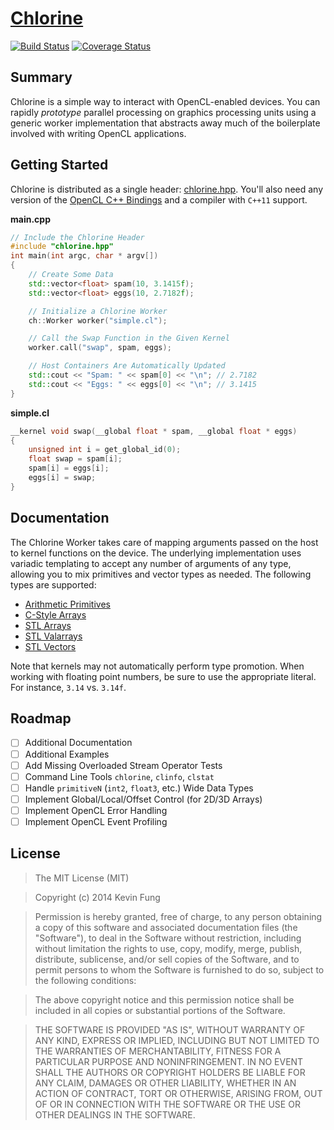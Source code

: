 # [Chlorine](http://polytonic.github.io/Chlorine/)
[![Build Status](http://img.shields.io/travis/Polytonic/Chlorine.svg?style=flat)](https://travis-ci.org/Polytonic/Chlorine)
[![Coverage Status](http://img.shields.io/coveralls/Polytonic/Chlorine.svg?style=flat)](https://coveralls.io/r/Polytonic/Chlorine)

## Summary
Chlorine is a simple way to interact with OpenCL-enabled devices. You can rapidly *prototype* parallel processing on graphics processing units using a generic worker implementation that abstracts away much of the boilerplate involved with writing OpenCL applications.

## Getting Started
Chlorine is distributed as a single header: [chlorine.hpp](https://github.com/Polytonic/Chlorine/blob/master/chlorine/chlorine.hpp). You'll also need any version of the [OpenCL C++ Bindings](http://www.khronos.org/registry/cl/api/1.1/cl.hpp) and a compiler with `C++11` support.

**main.cpp**
```c++
// Include the Chlorine Header
#include "chlorine.hpp"
int main(int argc, char * argv[])
{
    // Create Some Data
    std::vector<float> spam(10, 3.1415f);
    std::vector<float> eggs(10, 2.7182f);

    // Initialize a Chlorine Worker
    ch::Worker worker("simple.cl");

    // Call the Swap Function in the Given Kernel
    worker.call("swap", spam, eggs);

    // Host Containers Are Automatically Updated
    std::cout << "Spam: " << spam[0] << "\n"; // 2.7182
    std::cout << "Eggs: " << eggs[0] << "\n"; // 3.1415
}
```
**simple.cl**
```c
__kernel void swap(__global float * spam, __global float * eggs)
{
    unsigned int i = get_global_id(0);
    float swap = spam[i];
    spam[i] = eggs[i];
    eggs[i] = swap;
}
```

## Documentation
The Chlorine Worker takes care of mapping arguments passed on the host to kernel functions on the device. The underlying implementation uses variadic templating to accept any number of arguments of any type, allowing you to mix primitives and vector types as needed. The following types are supported:

- [Arithmetic Primitives](http://www.cplusplus.com/reference/type_traits/is_arithmetic/)
- [C-Style Arrays](http://www.cplusplus.com/doc/tutorial/arrays/)
- [STL Arrays](http://www.cplusplus.com/reference/array/array/)
- [STL Valarrays](http://www.cplusplus.com/reference/valarray/)
- [STL Vectors](http://www.cplusplus.com/reference/vector/vector/)

Note that kernels may not automatically perform type promotion. When working with floating point numbers, be sure to use the appropriate literal. For instance, `3.14` vs. `3.14f`.

## Roadmap
- [ ] Additional Documentation
- [ ] Additional Examples
- [ ] Add Missing Overloaded Stream Operator Tests
- [ ] Command Line Tools `chlorine`, `clinfo`, `clstat`
- [ ] Handle `primitiveN` (`int2`, `float3`, etc.) Wide Data Types
- [ ] Implement Global/Local/Offset Control (for 2D/3D Arrays)
- [ ] Implement OpenCL Error Handling
- [ ] Implement OpenCL Event Profiling

## License
>The MIT License (MIT)

>Copyright (c) 2014 Kevin Fung

>Permission is hereby granted, free of charge, to any person obtaining a copy of this software and associated documentation files (the "Software"), to deal in the Software without restriction, including without limitation the rights to use, copy, modify, merge, publish, distribute, sublicense, and/or sell copies of the Software, and to permit persons to whom the Software is furnished to do so, subject to the following conditions:

>The above copyright notice and this permission notice shall be included in all copies or substantial portions of the Software.

>THE SOFTWARE IS PROVIDED "AS IS", WITHOUT WARRANTY OF ANY KIND, EXPRESS OR IMPLIED, INCLUDING BUT NOT LIMITED TO THE WARRANTIES OF MERCHANTABILITY, FITNESS FOR A PARTICULAR PURPOSE AND NONINFRINGEMENT. IN NO EVENT SHALL THE AUTHORS OR COPYRIGHT HOLDERS BE LIABLE FOR ANY CLAIM, DAMAGES OR OTHER LIABILITY, WHETHER IN AN ACTION OF CONTRACT, TORT OR OTHERWISE, ARISING FROM, OUT OF OR IN CONNECTION WITH THE SOFTWARE OR THE USE OR OTHER DEALINGS IN THE SOFTWARE.

